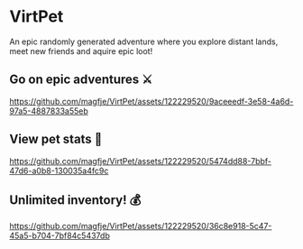 # VirtPet
An epic randomly generated adventure where you explore distant lands, meet new friends and aquire epic loot!

## Go on epic adventures ⚔️
https://github.com/magfje/VirtPet/assets/122229520/9aceeedf-3e58-4a6d-97a5-4887833a55eb

## View pet stats 🐶
https://github.com/magfje/VirtPet/assets/122229520/5474dd88-7bbf-47d6-a0b8-130035a4fc9c

## Unlimited inventory! 💰
https://github.com/magfje/VirtPet/assets/122229520/36c8e918-5c47-45a5-b704-7bf84c5437db
